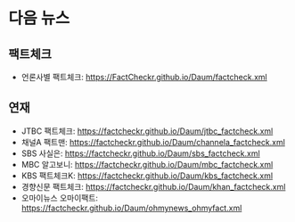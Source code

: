 # 다음 뉴스

## 팩트체크
- 언론사별 팩트체크: https://FactCheckr.github.io/Daum/factcheck.xml

## 연재
- JTBC 팩트체크: https://factcheckr.github.io/Daum/jtbc_factcheck.xml
- 채널A 팩트맨: https://factcheckr.github.io/Daum/channela_factcheck.xml
- SBS 사실은: https://factcheckr.github.io/Daum/sbs_factcheck.xml
- MBC 알고보니: https://factcheckr.github.io/Daum/mbc_factcheck.xml
- KBS 팩트체크K: https://factcheckr.github.io/Daum/kbs_factcheck.xml
- 경향신문 팩트체크: https://factcheckr.github.io/Daum/khan_factcheck.xml
- 오마이뉴스 오마이팩트: https://factcheckr.github.io/Daum/ohmynews_ohmyfact.xml
